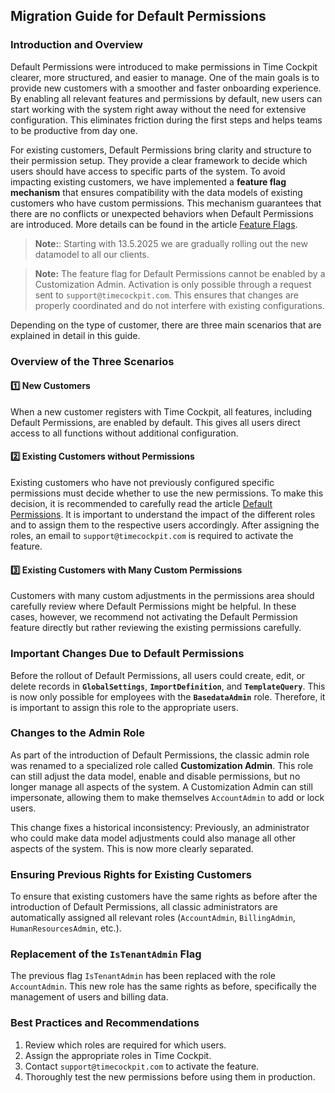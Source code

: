 ## Migration Guide for Default Permissions

### Introduction and Overview

Default Permissions were introduced to make permissions in Time Cockpit clearer, more structured, and easier to manage. One of the main goals is to provide new customers with a smoother and faster onboarding experience. By enabling all relevant features and permissions by default, new users can start working with the system right away without the need for extensive configuration. This eliminates friction during the first steps and helps teams to be productive from day one.

For existing customers, Default Permissions bring clarity and structure to their permission setup. They provide a clear framework to decide which users should have access to specific parts of the system. To avoid impacting existing customers, we have implemented a **feature flag mechanism** that ensures compatibility with the data models of existing customers who have custom permissions. This mechanism guarantees that there are no conflicts or unexpected behaviors when Default Permissions are introduced. More details can be found in the article [Feature Flags](~/doc/feature-flags/overview.md).

> **Note:**: Starting with 13.5.2025 we are gradually rolling out the new datamodel to all our clients. 

> **Note:** The feature flag for Default Permissions cannot be enabled by a Customization Admin. Activation is only possible through a request sent to `support@timecockpit.com`. This ensures that changes are properly coordinated and do not interfere with existing configurations.

Depending on the type of customer, there are three main scenarios that are explained in detail in this guide.

### Overview of the Three Scenarios

#### 1️⃣ **New Customers**

When a new customer registers with Time Cockpit, all features, including Default Permissions, are enabled by default. This gives all users direct access to all functions without additional configuration.

#### 2️⃣ **Existing Customers without Permissions**

Existing customers who have not previously configured specific permissions must decide whether to use the new permissions. To make this decision, it is recommended to carefully read the article [Default Permissions](~/doc/employee-time-tracking/default-permissions.md). It is important to understand the impact of the different roles and to assign them to the respective users accordingly. After assigning the roles, an email to `support@timecockpit.com` is required to activate the feature.

#### 3️⃣ **Existing Customers with Many Custom Permissions**

Customers with many custom adjustments in the permissions area should carefully review where Default Permissions might be helpful. In these cases, however, we recommend not activating the Default Permission feature directly but rather reviewing the existing permissions carefully.

### Important Changes Due to Default Permissions

Before the rollout of Default Permissions, all users could create, edit, or delete records in **`GlobalSettings`**, **`ImportDefinition`**, and **`TemplateQuery`**. This is now only possible for employees with the **`BasedataAdmin`** role. Therefore, it is important to assign this role to the appropriate users.

### Changes to the Admin Role

As part of the introduction of Default Permissions, the classic admin role was renamed to a specialized role called **Customization Admin**. This role can still adjust the data model, enable and disable permissions, but no longer manage all aspects of the system. A Customization Admin can still impersonate, allowing them to make themselves `AccountAdmin` to add or lock users.

This change fixes a historical inconsistency: Previously, an administrator who could make data model adjustments could also manage all other aspects of the system. This is now more clearly separated.

### Ensuring Previous Rights for Existing Customers

To ensure that existing customers have the same rights as before after the introduction of Default Permissions, all classic administrators are automatically assigned all relevant roles (`AccountAdmin`, `BillingAdmin`, `HumanResourcesAdmin`, etc.).

### Replacement of the `IsTenantAdmin` Flag

The previous flag `IsTenantAdmin` has been replaced with the role `AccountAdmin`. This new role has the same rights as before, specifically the management of users and billing data.

### Best Practices and Recommendations

1. Review which roles are required for which users.
2. Assign the appropriate roles in Time Cockpit.
3. Contact `support@timecockpit.com` to activate the feature.
4. Thoroughly test the new permissions before using them in production.
